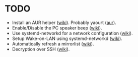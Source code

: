 # TODO
* Install an AUR helper ([wiki](https://wiki.archlinux.org/index.php/Arch_User_Repository)). 
  Probably yaourt ([aur](https://aur.archlinux.org/packages/yaourt/)).
* Enable/Disable the PC speaker beep ([wiki](https://wiki.archlinux.org/index.php/Disable_PC_speaker_beep)).
* Use systemd-networkd for a network configuration ([wiki](https://wiki.archlinux.org/index.php/Systemd-networkd)).
* Setup Wake-on-LAN using systemd-networkd ([wiki](https://wiki.archlinux.org/index.php/Wake-on-LAN#systemd-networkd)).
* Automatically refresh a mirrorlist ([wiki](https://wiki.archlinux.org/index.php/Mirrors#Script_to_download_from_Mirrorlist_Generator)).
* Decryption over SSH ([wiki](https://wiki.archlinux.org/index.php/Dm-crypt/Specialties#Remote_unlocking_of_the_root_.28or_other.29_partition)).
